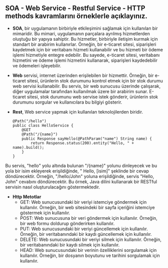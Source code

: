 ## SOA - Web Service - Restful Service - HTTP methods kavramlarını örneklerle açıklayınız.

* **SOA**, bir uygulamanın birbiriyle etkileşimini sağlamak için kullanılan bir mimaridir. Bu mimari, uygulamanın
  parçalara ayrılmış hizmetlerden oluştuğu bir yapıya sahiptir. Bu hizmetler, birbiriyle iletişim kurmak için standart
  bir arabirim kullanırlar. Örneğin, bir e-ticaret sitesi, siparişleri kaydetmek için bir veritabanı hizmeti
  kullanabilir ve bu hizmeti bir ödeme işlemi hizmetiyle entegre edebilir. Bu sayede, e-ticaret sitesi, veritabanı
  hizmetini ve ödeme işlemi hizmetini kullanarak, siparişleri kaydedebilir ve ödemeleri işleyebilir.

* **Web** servisi, internet üzerinden erişilebilen bir hizmettir. Örneğin, bir e-ticaret sitesi, ürünlerin stok durumunu
  kontrol etmek için bir stok durumu web servisi kullanabilir. Bu servis, bir web sunucusu üzerinde çalışarak, diğer
  uygulamalar tarafından kullanılmak üzere bir arabirim sunar. E-ticaret sitesi, stok durumunu web servise istek
  gönderir, ürünlerin stok durumunu sorgular ve kullanıcılara bu bilgiyi gösterir.

* **Rest**, Web service yapmak için kullanılan teknolojilerden biridir.

      @Path("/hello")
      public class HelloService {
          @GET
          @Path("/{name}")
          public Response sayHello(@PathParam("name") String name) {
              return Response.status(200).entity("Hello, " + name).build();
          }
      }

Bu servis, "hello" yolu altında bulunan "/{name}" yolunu dinleyecek ve bu yola bir isim ekleyerek erişildiğinde, "
Hello, [isim]" şeklinde bir cevap döndürecektir. Örneğin, "/hello/John" yoluna erişildiğinde, servis "Hello, John"
cevabını döndürecektir. Bu örnek, Java dilini kullanarak bir RESTful servisin nasıl oluşturulacağını göstermektedir.

- **Http Metotlar**
    - GET: Web sunucusundaki bir veriyi istemciye göndermek için kullanılır. Örneğin, bir web sitesindeki bir sayfa
      içeriğini istemciye göstermek için kullanılır.
    - POST: Web sunucusuna bir veri göndermek için kullanılır. Örneğin, bir web formu doldurup gönderirken kullanılır.
    - PUT: Web sunucusundaki bir veriyi güncellemek için kullanılır. Örneğin, bir veritabanındaki bir kaydı güncellemek
      için kullanılır.
    - DELETE: Web sunucusundaki bir veriyi silmek için kullanılır. Örneğin, bir veritabanındaki bir kaydı silmek için
      kullanılır.
    - HEAD: Web sunucusundaki bir verinin özelliklerini sorgulamak için kullanılır. Örneğin, bir dosyanın boyutunu ve
      tarihini sorgulamak için kullanılır.

